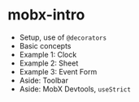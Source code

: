 # mobx-intro

- Setup, use of `@decorators`
- Basic concepts
- Example 1: Clock
- Example 2: Sheet
- Example 3: Event Form
- Aside: Toolbar
- Aside: MobX Devtools, `useStrict`
